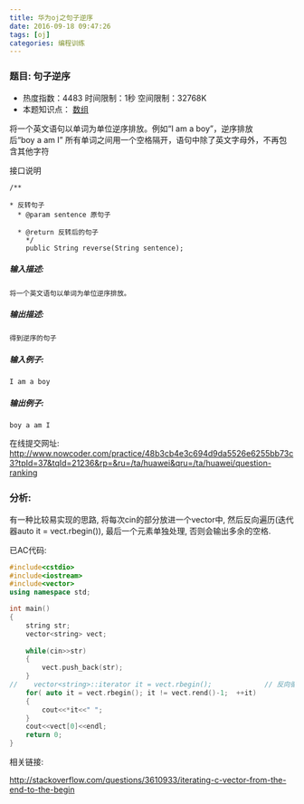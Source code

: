 ```yaml
---
title: 华为oj之句子逆序
date: 2016-09-18 09:47:26
tags: [oj]
categories: 编程训练
---
```


### 题目: 句子逆序

- 热度指数：4483    时间限制：1秒    空间限制：32768K
- 本题知识点： [数组](http://www.nowcoder.com/questionCenter?questionTypes=000100&mutiTagIds=578)

将一个英文语句以单词为单位逆序排放。例如“I am a boy”，逆序排放后“boy a am I”
所有单词之间用一个空格隔开，语句中除了英文字母外，不再包含其他字符


接口说明
```
/**

* 反转句子
  * @param sentence 原句子

  * @return 反转后的句子
    */
    public String reverse(String sentence);
```

##### **输入描述:**

```
将一个英文语句以单词为单位逆序排放。
```

##### **输出描述:**

```
得到逆序的句子
```

##### **输入例子:**

```
I am a boy

```

##### **输出例子:**

```
boy a am I
```



在线提交网址: http://www.nowcoder.com/practice/48b3cb4e3c694d9da5526e6255bb73c3?tpId=37&tqId=21236&rp=&ru=/ta/huawei&qru=/ta/huawei/question-ranking

### 分析:

有一种比较易实现的思路, 将每次cin的部分放进一个vector中, 然后反向遍历(迭代器auto it = vect.rbegin()), 最后一个元素单独处理, 否则会输出多余的空格.



已AC代码:


```cpp
#include<cstdio>
#include<iostream>
#include<vector>
using namespace std;

int main()
{
    string str;
    vector<string> vect;
    
    while(cin>>str)
    {
        vect.push_back(str);
    }
//    vector<string>::iterator it = vect.rbegin();             // 反向循环
    for( auto it = vect.rbegin(); it != vect.rend()-1;  ++it)
    {
        cout<<*it<<" ";
    }
    cout<<vect[0]<<endl;
    return 0;
}
```


相关链接:

http://stackoverflow.com/questions/3610933/iterating-c-vector-from-the-end-to-the-begin


